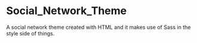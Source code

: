 # Social_Network_Theme
A social network theme created with HTML and it makes use of Sass in the style side of things.
